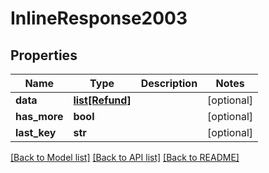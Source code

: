 # InlineResponse2003

## Properties
Name | Type | Description | Notes
------------ | ------------- | ------------- | -------------
**data** | [**list[Refund]**](Refund.md) |  | [optional] 
**has_more** | **bool** |  | [optional] 
**last_key** | **str** |  | [optional] 

[[Back to Model list]](../README.md#documentation-for-models) [[Back to API list]](../README.md#documentation-for-api-endpoints) [[Back to README]](../README.md)

